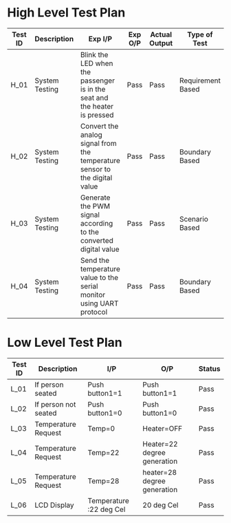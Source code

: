  # High Level Test Plan
| Test ID | Description | Exp I/P | Exp O/P | Actual Output| Type of Test|
|---| ---| ---| ---| ---| ---|
| H_01 | System Testing | Blink the LED when the passenger is in the seat and the heater is pressed | Pass| Pass| Requirement Based|
| H_02 | System Testing |Convert the analog signal from the temperature sensor to the digital value | Pass| Pass|Boundary Based|
| H_03| System Testing | Generate the PWM signal according to the converted digital value| Pass| Pass| Scenario Based|
| H_04 | System Testing | Send the temperature value to the serial monitor using UART protocol | Pass| Pass|Boundary Based|



# Low Level Test Plan
| Test ID | Description | I/P | O/P | Status|
|---| ---| ---| ---| ---| 
| L_01 |If person seated | Push button1=1  |Push button1=1 | Pass|
| L_02 | If person not seated | Push button1=0	| Push button1=0	| Pass |
| L_03| Temperature Request | Temp=0| Heater=OFF| Pass|
| L_04| Temperature Request | Temp=22| Heater=22 degree generation| Pass|
| L_05| Temperature Request | Temp=28| heater=28 degree generation| Pass|
| L_06| LCD Display | Temperature :22 deg Cel| 20 deg Cel	| Pass|
